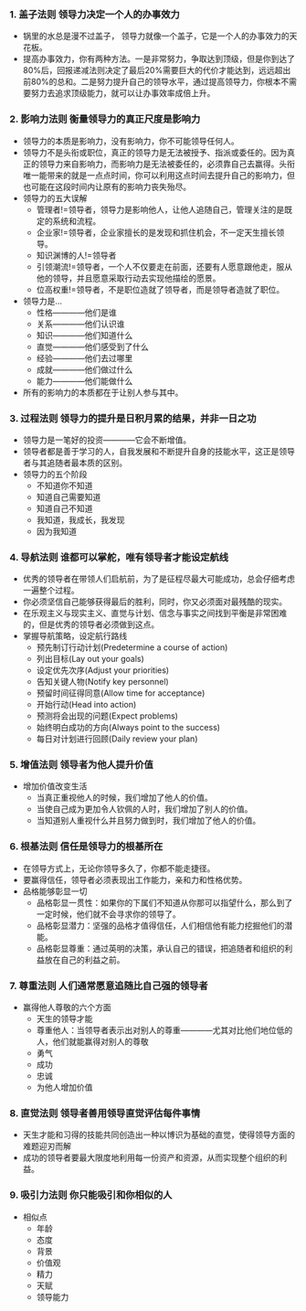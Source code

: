 ### 1. 盖子法则 领导力决定一个人的办事效力
  * 锅里的水总是漫不过盖子， 领导力就像一个盖子，它是一个人的办事效力的天花板。
  * 提高办事效力，你有两种方法。一是非常努力，争取达到顶级，但是你到达了80%后，回报递减法则决定了最后20%需要巨大的代价才能达到，远远超出前80%的总和。二是努力提升自己的领导水平，通过提高领导力，你根本不需要努力去追求顶级能力，就可以让办事效率成倍上升。
  
### 2. 影响力法则 衡量领导力的真正尺度是影响力
  * 领导力的本质是影响力，没有影响力，你不可能领导任何人。
  * 领导力不是头衔或职位，真正的领导力是无法被授予、指派或委任的。因为真正的领导力来自影响力，而影响力是无法被委任的，必须靠自己去赢得。头衔唯一能带来的就是一点点时间，你可以利用这点时间去提升自己的影响力，但也可能在这段时间内让原有的影响力丧失殆尽。
  * 领导力的五大误解
    * 管理者!=领导者，领导力是影响他人，让他人追随自己，管理关注的是既定的系统和流程。
    * 企业家!=领导者，企业家擅长的是发现和抓住机会，不一定天生擅长领导。
    * 知识渊博的人!=领导者
    * 引领潮流!=领导者，一个人不仅要走在前面，还要有人愿意跟他走，服从他的领导，并且愿意采取行动去实现他描绘的愿景。
    * 位高权重!=领导者，不是职位造就了领导者，而是领导者造就了职位。
  * 领导力是...
    * 性格————他们是谁
    * 关系————他们认识谁
    * 知识————他们知道什么
    * 直觉————他们感受到了什么
    * 经验————他们去过哪里
    * 成就————他们做过什么
    * 能力————他们能做什么
  * 所有的影响力的本质都在于让别人参与其中。
  
### 3. 过程法则 领导力的提升是日积月累的结果，并非一日之功
  * 领导力是一笔好的投资————它会不断增值。
  * 领导者都是善于学习的人，自我发展和不断提升自身的技能水平，这正是领导者与其追随者最本质的区别。
  * 领导力的五个阶段
    * 不知道你不知道
    * 知道自己需要知道
    * 知道自己不知道
    * 我知道，我成长，我发现
    * 因为我知道

### 4. 导航法则 谁都可以掌舵，唯有领导者才能设定航线
  * 优秀的领导者在带领人们启航前，为了是征程尽最大可能成功，总会仔细考虑一遍整个过程。
  * 你必须坚信自己能够获得最后的胜利，同时，你又必须面对最残酷的现实。
  * 在乐观主义与现实主义、直觉与计划、信念与事实之间找到平衡是非常困难的，但是优秀的领导者必须做到这点。
  * 掌握导航策略，设定航行路线
    * 预先制订行动计划(Predetermine a course of action)
    * 列出目标(Lay out your goals)
    * 设定优先次序(Adjust your priorities)
    * 告知关键人物(Notify key personnel)
    * 预留时间征得同意(Allow time for acceptance)
    * 开始行动(Head into action)
    * 预测将会出现的问题(Expect problems)
    * 始终明白成功的方向(Always point to the success)
    * 每日对计划进行回顾(Daily review your plan)
  
### 5. 增值法则 领导者为他人提升价值
  * 增加价值改变生活
    * 当真正重视他人的时候，我们增加了他人的价值。
    * 当使自己成为更加令人钦佩的人时，我们增加了别人的价值。
    * 当知道别人重视什么并且努力做到时，我们增加了他人的价值。

### 6. 根基法则 信任是领导力的根基所在
  * 在领导方式上，无论你领导多久了，你都不能走捷径。
  * 要赢得信任，领导者必须表现出工作能力，亲和力和性格优势。
  * 品格能够彰显一切
    * 品格彰显一贯性：如果你的下属们不知道从你那可以指望什么，那么到了一定时候，他们就不会寻求你的领导了。
    * 品格彰显潜力：坚强的品格才值得信任，人们相信他有能力挖掘他们的潜能。
    * 品格彰显尊重：通过英明的决策，承认自己的错误，把追随者和组织的利益放在自己的利益之前。
  
### 7. 尊重法则 人们通常愿意追随比自己强的领导者
  * 赢得他人尊敬的六个方面
    * 天生的领导才能
    * 尊重他人：当领导者表示出对别人的尊重————尤其对比他们地位低的人，他们就能赢得对别人的尊敬
    * 勇气
    * 成功
    * 忠诚
    * 为他人增加价值

### 8. 直觉法则 领导者善用领导直觉评估每件事情
  * 天生才能和习得的技能共同创造出一种以博识为基础的直觉，使得领导方面的难题迎刃而解
  * 成功的领导者要最大限度地利用每一份资产和资源，从而实现整个组织的利益。

### 9. 吸引力法则 你只能吸引和你相似的人
  * 相似点
    * 年龄
    * 态度
    * 背景
    * 价值观
    * 精力
    * 天赋
    * 领导能力